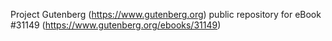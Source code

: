 Project Gutenberg (https://www.gutenberg.org) public repository for eBook #31149 (https://www.gutenberg.org/ebooks/31149)
